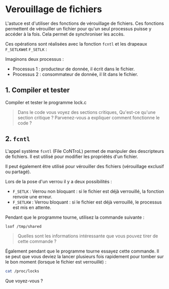 # Verouillage de fichiers

L'astuce est d'utiliser des fonctions de vérouillage de fichiers. Ces fonctions permettent de vérouiller un fichier pour qu'un seul processus puisse y accéder à la fois. Cela permet de synchroniser les accès.

Ces opérations sont réalisées avec la fonction `fcntl` et les drapeaux `F_SETLKW`et `F_SETLK` :

Imaginons deux processus :

- Processus 1 : producteur de donnée, il écrit dans le fichier.
- Processus 2 : consommateur de donnée, il lit dans le fichier.

## 1. Compiler et tester

Compiler et tester le programme lock.c

> Dans le code vous voyez des sections critiques, Qu'est-ce qu'une section critique ?
> Parvenez-vous a expliquer comment fonctionne le code ?

## 2. `fcntl`

L'appel système `fcntl` (File CoNTroL) permet de manipuler des descripteurs de fichiers. Il est utilisé pour modifier les propriétés d'un fichier.

Il peut également être utilisé pour vérouiller des fichiers (vérouillage exclusif ou partagé).

Lors de la pose d'un verrou il y a deux possibilités :

- `F_SETLK` : Verrou non bloquant : si le fichier est déjà verrouillé, la fonction renvoie une erreur.
- `F_SETLKW` : Verrou bloquant : si le fichier est déjà verrouillé, le processus est mis en attente.

Pendant que le programme tourne, utilisez la commande suivante :

```bash
lsof /tmp/shared
```

> Quelles sont les informations intéressante que vous pouvez tirer de cette commande ?

Également pendant que le programme tourne essayez cette commande. Il se peut que vous deviez la lancer plusieurs fois rapidement pour tomber sur le bon moment (lorsque le fichier est verrouillé) :

```bash
cat /proc/locks
```

Que voyez-vous ?
